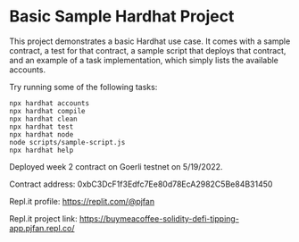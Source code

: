 # Basic Sample Hardhat Project

This project demonstrates a basic Hardhat use case. It comes with a sample contract, a test for that contract, a sample script that deploys that contract, and an example of a task implementation, which simply lists the available accounts.

Try running some of the following tasks:

```shell
npx hardhat accounts
npx hardhat compile
npx hardhat clean
npx hardhat test
npx hardhat node
node scripts/sample-script.js
npx hardhat help
```


Deployed week 2 contract on Goerli testnet on 5/19/2022.

Contract address: 0xbC3DcF1f3Edfc7Ee80d78EcA2982C5Be84B31450

Repl.it profile: https://replit.com/@pjfan

Repl.it project link: https://buymeacoffee-solidity-defi-tipping-app.pjfan.repl.co/
